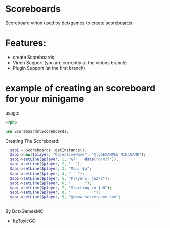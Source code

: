 # Scoreboards
Scoreboard virion used by dctxgames to create scoreboards
# Features:
- create Scoreboards
- Virion Support (you are currently at the virions branch)
- Plugin Support (at the first branch)
# example of creating an scoreboard for your minigame
usage:
```php
<?php

use Scoreboards\Scoreboards;
```
Creating The Scoreboard:
```php
  $api = Scoreboards::getInstance();
  $api->new($player, "ObjectiveName", "§l§eEXAMPLE MINIGAME");
  $api->setLine($player, 1, "§7" . date("d/m/Y"));
  $api->setLine($player, 2, "  ");
  $api->setLine($player, 3, "Map: §a";
  $api->setLine($player, 4, "   ");
  $api->setLine($player, 5, "Players: §a2/2");
  $api->setLine($player, 6, "      ");
  $api->setLine($player, 7, "Starting in §a0");
  $api->setLine($player, 8, "          ");
  $api->setLine($player, 9, "§ewww.servername.com";
```
-----------
By DctxGamesMC
- ItzToxicGG

